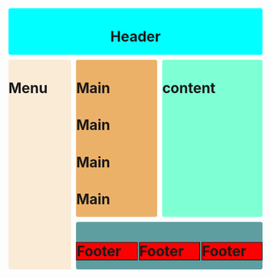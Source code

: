 <!DOCTYPE html>
<html lang="en">
  <head>
    <meta charset="UTF-8" />
    <meta name="viewport" content="width=device-width, initial-scale=1.0" />
    <title>grid</title>
  </head>
  <body>
    <style>
      .header {
        grid-area: main-header;
        background-color: aqua;
        border-radius: 4px;
        text-align: center;
      }
      .menu {
        grid-area: menu;
        background-color: antiquewhite;
        border-radius: 4px;
      }
      .main {
        grid-area: main;
        background-color: rgb(236, 177, 105);
        border-radius: 4px;
      }
      .content {
        grid-area: content;
        background-color: aquamarine;
        border-radius: 4px;
      }
      .footer {
        grid-area: footer;
        background-color: cadetblue;
        border-radius: 4px;
      }
      .grid-container {
        display: grid;
        grid-template-areas:
          "main-header main-header main-header"
          "menu main content"
          "menu main content"
          "menu main content"
          "menu main content"
          "menu footer footer";
        column-gap: 10px;
        row-gap: 10px;
      }
      .footer {
        display: grid;
        grid-template-columns: repeat(3, 1fr);
        gap: 3px;
      }
      .footer h1 {
        border: 1px solid black;
        padding: 0px;
        background-color: red;
      }
      @media (max-width: 500px) {
        .grid-container {
          display: grid;
          grid-template-areas:
            "main-header main-header main-header"
            "menu menu menu "
            "main main main"
            "content content content"
            "footer footer footer";
          column-gap: 10px;
          row-gap: 10px;
        }
      }
    </style>
    <div>
      <div class="grid-container">
        <div class="header">
          <h1>Header</h1>
        </div>
        <div class="menu">
          <h1>Menu</h1>
        </div>
        <div class="main">
          <h1>Main</h1>
          <h1>Main</h1>
          <h1>Main</h1>
          <h1>Main</h1>
        </div>
        <div class="content">
          <h1>content</h1>
        </div>
        <div class="footer">
          <h1>Footer</h1>
          <h1>Footer</h1>
          <h1>Footer</h1>
        </div>
      </div>
    </div>
  </body>
</html>


